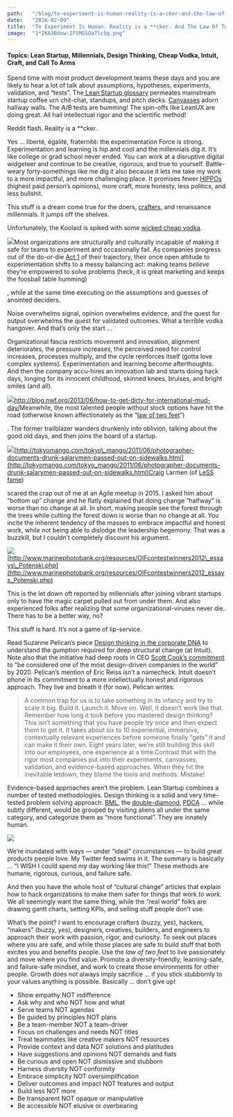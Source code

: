 ```yaml
---
path:	"/blog/to-experiment-is-human-reality-is-a-cker-and-the-law-of-two-feet"
date:	"2016-02-09"
title:	"To Experiment Is Human. Reality is a **cker. And The Law Of Two Feet"
image:	"1*ZKA3Bdow-IF5MG5Oa7lc5g.png"
---
```


#### Topics: Lean Startup, Millennials, Design Thinking, Cheap Vodka, Intuit, Craft, and Call To Arms

Spend time with most product development teams these days and you are likely to hear a lot of talk about assumptions, hypotheses, experiments, validation, and “tests”. The[ Lean Startup glossary](http://venturenotebook.com/post/lean-startup-terminology) permeates mainstream startup coffee urn chit-chat, standups, and pitch decks. [Canvasses](http://www.lean-startup-coaching.com/wp-content/uploads/2013/06/lean_canvas_visual_management.jpg) adorn hallway walls. The A/B tests are humming! The spin-offs like LeanUX are doing great. All hail intellectual rigor and the scientific method!

Reddit flash. Reality is a **cker.

Yes … liberté, égalité, fraternité: the experimentation Force is strong. Experimentation and learning is hip and cool and the millennials dig it. It’s like college or grad school never ended. You can work at a disruptive digital widgeteer and continue to be creative, rigorous, and true to yourself. Battle-weary forty-somethings like me dig it also because it lets me take my work to a more impactful, and more challenging place. It promises fewer [HIPPOs](http://www.forbes.com/sites/derosetichy/2013/04/15/what-happens-when-a-hippo-runs-your-company/#51893ce24847) (highest paid person’s opinions), more craft, more honesty, less politics, and less bullshit.

This stuff is a dream come true for the doers, [crafters](http://manifesto.softwarecraftsmanship.org/), and renaissance millennials. It jumps off the shelves.

Unfortunately, the Koolaid is spiked with some [wicked cheap vodka](http://gizmodo.com/5966569/why-cheap-booze-makes-your-hangover-so-horrible).

![](/images/0*ErUuStIXI2e1gL6s.)Most organizations are structurally and culturally incapable of making it safe for teams to experiment and occasionally fail. As companies progress out of the do-or-die [Act 1](https://en.wikipedia.org/wiki/Three-act_structure) of their trajectory, their once open attitude to experimentation shifts to a messy balancing act: making teams *believe* they’re empowered to solve problems (heck, it is great marketing and keeps the foosball table humming)

, while at the same time executing on the assumptions and guesses of anointed deciders.

Noise overwhelms signal, opinion overwhelms evidence, and the quest for output overwhelms the quest for validated outcomes. What a terrible vodka hangover. And that’s only the start …

Organizational fascia restricts movement and innovation, alignment deteriorates, the pressure increases, the perceived need for control increases, processes multiply, and the cycle reinforces itself (gotta love complex systems). Experimentation and learning become afterthoughts. And then the company accu-hires an innovation lab and starts doing hack days, longing for its innocent childhood, skinned knees, bruises, and bright smiles (and all).

![](/images/1*ZKA3Bdow-IF5MG5Oa7lc5g.png)<http://blog.nwf.org/2013/06/how-to-get-dirty-for-international-mud-day/>Meanwhile, the most talented people without stock options have hit the road (otherwise known affectionately as the “[law of two feet](https://opensource.com/business/10/8/darwin-meets-dilbert-applying-law-two-feet-your-next-meeting)”)

. The former trailblazer wanders drunkenly into oblivion, talking about the good old days, and then joins the board of a startup.

![](/images/1*LzU0DFaVoTiN_aOfBMe7ug.png)[http://tokyomango.com/tokyo\_mango/2011/06/photographer-documents-drunk-salarymen-passed-out-on-sidewalks.html](http://tokyomango.com/tokyo_mango/2011/06/photographer-documents-drunk-salarymen-passed-out-on-sidewalks.html)Craig Larmen (of [LeSS fame](http://less.works/))

 scared the crap out of me at an Agile meetup in 2015. I asked him about “bottom up” change and he flatly explained that doing change “halfway” is worse than no change at all. In short, making people see the forest through the trees while cutting the forest down is worse than no change at all. You incite the inherent tendency of the masses to embrace impactful and honest work, while not being able to dislodge the leadership hegemony. That was a buzzkill, but I couldn’t completely discount his argument.

![](/images/1*FkbI54bWeECiXwHNOYl_bg.png)[http://www.marinephotobank.org/resources/OIFcontestwinners2012\_essays\_Potenski.php](http://www.marinephotobank.org/resources/OIFcontestwinners2012_essays_Potenski.php)

This is the let down oft reported by millennials after joining vibrant startups only to have the magic carpet pulled out from under them. And also experienced folks after realizing that some organizational-viruses never die. There has to be a better way, no?

This stuff is hard. It’s not a game of lip-service.

Read Suzanne Pelican’s piece [Design thinking in the corporate DNA](https://www.oreilly.com/ideas/design-thinking-in-the-corporate-dna) to understand the gumption required for deep structural change (at Intuit). Note also that the initiative had deep roots in CEO [Scott Cook’s commitment](https://hbr.org/2015/01/intuits-ceo-on-building-a-design-driven-company) to “be considered one of the most design-driven companies in the world” by 2020. Pelican’s mention of Eric Reiss isn’t a namecheck. Intuit doesn’t phone in its commitment to a more intellectually honest and rigorous approach. They live and breath it (for now). Pelican writes:


> A common trap for us is to take something in its infancy and try to scale it big. Build it. Launch it. Move on. Well, it doesn’t work like that. Remember how long it took before you mastered design thinking? This isn’t something that you have people try once and then expect them to get it. It takes about six to 10 experiential, immersive, contextually relevant experiences before someone finally “gets” it and can make it their own. Eight years later, we’re still building this skill into our employees, one experience at a time.Contrast that with the rigor most companies put into their experiments, canvasses, validation, and evidence-based approaches. When they hit the inevitable letdown, they blame the tools and methods. Mistake!

Evidence-based approaches aren’t the problem. Lean Startup combines a number of tested methodologies. Design thinking is a solid and very time-tested problem solving approach. [BML](http://steveblank.com/2015/05/06/build-measure-learn-throw-things-against-the-wall-and-see-if-they-work/), the [double-diamond](https://www.pinterest.com/pin/108438303500013705/), [PDCA](http://asq.org/learn-about-quality/project-planning-tools/overview/pdca-cycle.html) … while subtly different, would be grouped by visiting aliens all under the same category, and categorize them as “more functional”. They are innately human.

![](/images/1*iIXWPQLE2asgjYPKvA-biA.png)

We’re inundated with ways — under “ideal” circumstances — to build great products people love. My Twitter feed swims in it. The summary is basically … “I WISH I could spend my day working like this!” These methods are humane, rigorous, curious, and failure safe.

And then you have the whole host of “cultural change” articles that explain how to hack organizations to make them safer for things that work *to work*. We all seemingly want the same thing, while the “real world” folks are drawing gantt charts, setting KPIs, and selling stuff people don’t use.

What’s the point? I want to encourage crafters (buzzy, yes), hackers, “makers” (buzzy, yes), designers, creatives, builders, and engineers to approach their work with passion, rigor, and curiosity. To seek out places where you are safe, and while those places are safe to build stuff that both excites you and benefits people. Use the *law of two feet* to live passionately and move where you find value. Promote a diversity-friendly, learning-safe, and failure-safe mindset, and work to create those environments for other people. Growth does not always imply sacrifice … if you stick stubbornly to your values anything is possible. Basically … don’t give up!

* Show empathy NOT indifference
* Ask why and who NOT how and what
* Serve teams NOT agendas
* Be guided by principles NOT plans
* Be a team-member NOT a team-driver
* Focus on challenges and needs NOT titles
* Treat teammates like creative makers NOT resources
* Provide context and data NOT solutions and platitudes
* Have suggestions and opinions NOT demands and fiats
* Be curious and open NOT dismissive and stubborn
* Harness diversity NOT conformity
* Embrace simplicity NOT oversimplification
* Deliver outcomes and impact NOT features and output
* Build less NOT more
* Be transparent NOT opaque or manipulative
* Be accessible NOT elusive or overbearing
